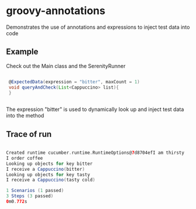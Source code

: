 # groovy-annotations

Demonstrates the use of annotations and expressions to inject test data into code

## Example

Check out the Main class and the SerenityRunner

```groovy

 @ExpectedData(expression = "bitter", maxCount = 1)
 void queryAndCheck(List<Cappuccino> list){
 }
 
```

The expression "bitter" is used to dynamically look up and inject test data into the method

## Trace of run

```groovy

Created runtime cucumber.runtime.RuntimeOptions@7d8704efI am thirsty
I order coffee
Looking up objects for key bitter
I receive a Cappuccino(bitter)
Looking up objects for key tasty
I receive a Cappuccino(tasty cold)

1 Scenarios (1 passed)
3 Steps (3 passed)
0m0.772s

```
